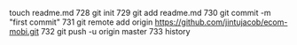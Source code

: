 touch readme.md
  728  git init
  729  git add readme.md
  730  git commit -m "first commit"
  731  git remote add origin https://github.com/jintujacob/ecom-mobi.git
  732  git push -u origin master
  733  history

